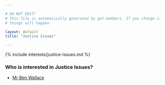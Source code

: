 ```yaml
---

# DO NOT EDIT!
# This file is automatically generated by get-members. If you change it, bad
# things will happen.

layout: default
title: "Justice Issues"

---
```


{% include interests/justice-issues.md %}

### Who is interested in Justice Issues?


* [Mr Ben Wallace](/members/mr-ben-wallace.html)
